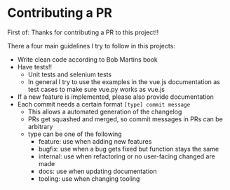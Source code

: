 # Contributing a PR
First of: Thanks for contributing a PR to this project!!

There a four main guidelines I try to follow in this projects:
* Write clean code according to Bob Martins book
* Have tests!!
  * Unit tests and selenium tests
  * In general I try to use the examples in the vue.js documentation as test cases to make sure vue.py works as vue.js
* If a new feature is implemented, please also provide documentation
* Each commit needs a certain format `[type] commit message`
  * This allows a automated generation of the changelog
  * PRs get squashed and merged, so commit messages in PRs can be arbitrary
  * type can be one of the following
    * feature: use when adding new features
    * bugfix: use when a bug gets fixed but function stays the same
    * internal: use when refactoring or no user-facing changed are made
    * docs: use when updating documentation
    * tooling: use when changing tooling
